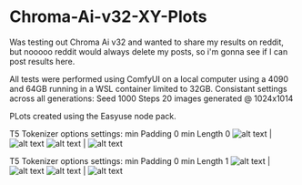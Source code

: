 # Chroma-Ai-v32-XY-Plots
Was testing out Chroma Ai v32 and wanted to share my results on reddit, but nooooo reddit would always delete my posts, so i'm gonna see if I can post results here.


All tests were performed using ComfyUI on a local computer using a 4090 and 64GB running in a WSL container limited to 32GB.
Consistant settings across all generations:
Seed 1000
Steps 20
images generated @ 1024x1014

PLots created using the Easyuse node pack.


T5 Tokenizer options settings:
min Padding 0
min Length 0
![alt text](https://github.com/Psylenceo/Chroma-Ai-v32-XY-Plots/blob/main/0.0/T5_0.0__00001_.png) | ![alt text](https://github.com/Psylenceo/Chroma-Ai-v32-XY-Plots/blob/main/0.0/T5_0.0__00002_.png)
![alt text](https://github.com/Psylenceo/Chroma-Ai-v32-XY-Plots/blob/main/0.0/T5_0.0__00003_.png) | ![alt text](https://github.com/Psylenceo/Chroma-Ai-v32-XY-Plots/blob/main/0.0/T5_0.0__00004_.png)

T5 Tokenizer options settings:
min Padding 0
min Length 1
![alt text](https://github.com/Psylenceo/Chroma-Ai-v32-XY-Plots/blob/main/0.1/T5_0.1__00001_.png) | ![alt text](https://github.com/Psylenceo/Chroma-Ai-v32-XY-Plots/blob/main/0.1/T5_0.1__00002_.png)
![alt text](https://github.com/Psylenceo/Chroma-Ai-v32-XY-Plots/blob/main/0.1/T5_0.1__00003_.png) | ![alt text](https://github.com/Psylenceo/Chroma-Ai-v32-XY-Plots/blob/main/0.1/T5_0.1__00004_.png)
